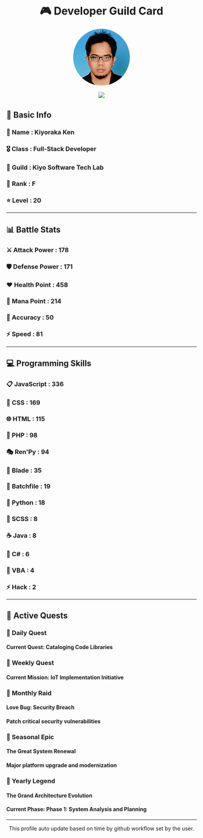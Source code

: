 <div align="center">

# 🎮 Developer Guild Card

<!-- Replace with your profile image -->
<img src="./assets/profile.png" width="150" height="150" style="border-radius: 50%"/>

![](https://komarev.com/ghpvc/?username=Kiyoraka&style=flat)
</div>

##  📌 Basic Info
### 👤 Name : Kiyoraka Ken
### 🎖️ Class : Full-Stack Developer
### 🎪 Guild : Kiyo Software Tech Lab 
### 🔰 Rank : F 
### ⭐ Level : 20

---
## 📊 Battle Stats

### ⚔️ Attack Power  : 178 
### 🛡️ Defense Power : 171 
### ❤️ Health Point  : 458 
### 🔮 Mana Point    : 214 
### 🎯 Accuracy      : 50 
### ⚡ Speed         : 81

---
## 💻 Programming Skills

### 📋 JavaScript : 336
### 🎨 CSS : 169
### 🌐 HTML : 115
### 🐘 PHP : 98
### 🎭 Ren'Py : 94
### 📝 Blade : 35
### 📝 Batchfile : 19
### 🐍 Python : 18
### 💅 SCSS : 8
### ☕ Java : 8
### 🎯 C# : 6
### 📝 VBA : 4
### ⚡ Hack : 2

---
## 📜 Active Quests

### 🌅 Daily Quest

#### Current Quest: Cataloging Code Libraries

### 📅 Weekly Quest
#### Current Mission: IoT Implementation Initiative

### 🌙 Monthly Raid
#### Love Bug: Security Breach
#### Patch critical security vulnerabilities

### 🌠 Seasonal Epic
#### The Great System Renewal
#### Major platform upgrade and modernization

### 👑 Yearly Legend
#### The Grand Architecture Evolution
#### Current Phase: Phase 1: System Analysis and Planning

---
<div align="center">
  This profile auto update based on time by github workflow set by the user.
</div>